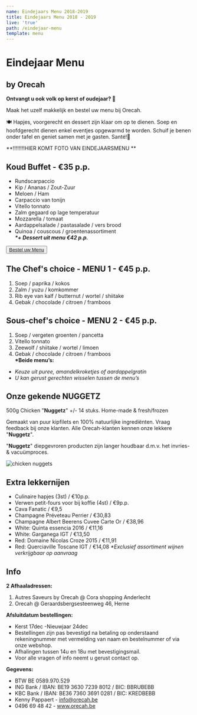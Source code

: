 ```yaml
---
name: Eindejaars Menu 2018-2019
title: Eindejaars Menu 2018 - 2019
live: 'true'
path: /eindejaar-menu
template: menu
---
```

# Eindejaar Menu

## by Orecah

**Ontvangt u ook volk op kerst of oudejaar? 🎉**

Maak het uzelf makkelijk en bestel uw menu bij Orecah. 

🍽️ Hapjes, voorgerecht en dessert zijn klaar om op te dienen. Soep en hoofdgerecht dienen enkel eventjes opgewarmd te worden. Schuif je benen onder tafel en geniet samen met je gasten. Santé!🥂

**!!!!!!!!HIER KOMT FOTO VAN EINDEJAARSMENU **

## Koud Buffet - €35 p.p.

* Rundscarpaccio
* Kip / Ananas / Zout-Zuur
* Meloen / Ham
* Carpaccio van tonijn
* Vitello tonnato
* Zalm gegaard op lage temperatuur
* Mozzarella / tomaat
* Aardappelsalade / pastasalade / vers brood
* Quinoa / couscous / groentenassortiment\
  **_\*+ Dessert uit menu €42 p.p._**

<button class="center"><a href="https://webshop.admisol.be/shop2/company/123476737/shop/5/?xlId=NL">Bestel uw Menu </a></button>

## The Chef's choice - MENU 1 - €45 p.p.

1. Soep / paprika / kokos
2. Zalm / yuzu / komkommer    
3. Rib eye van kalf  / butternut / wortel / shiitake        
4. Gebak / chocolade / citroen / framboos

## Sous-chef's choice - MENU 2 - €45 p.p.

1. Soep / vergeten groenten / pancetta 
2. Vitello tonnato  
3. Zeewolf / shiitake / wortel / limoen 
4. Gebak / chocolade / citroen / framboos  
**\*Beide menu’s:**
* _Keuze uit puree, amandelkroketjes of aardappelgratin_
* _U kan gerust gerechten wisselen tussen de menu’s_

## Onze gekende NUGGETZ

500g Chicken "**Nuggetz**" +/- 14 stuks. Home-made & fresh/frozen

Gemaakt van puur kipfilets en 100% natuurlijke ingrediënten.
 Vraag feedback bij onze klanten. Alle Orecah-klanten kennen onze lekkere "**Nuggetz**".

"**Nuggetz**" diepgevroren producten zijn langer houdbaar d.m.v. het invries- & vacuümproces. 

![chicken nuggets](/assets/img/nuggetz.jpg)

## Extra lekkernijen

* Culinaire hapjes (3st) / €10p.p.
* Verwen petit-fours voor bij koffie (4st) / €9p.p.
* Cava Fanatic / €9,5
* Champagne Préveteau Perrier / €30,83
* Champagne Albert Beerens Cuvee Carte Or / €38,96
* White: Quinta essencia 2016 / €11,16
* White: Garganega IGT / €13,50
* Red: Domaine Nicolas Croze 2015 / €11,91
* Red: Querciaville Toscane IGT / €14,08
_\*Exclusief assortiment wijnen verkrijgbaar op aanvraag_

## Info

**2 Afhaaladressen:**

1. Autres Saveurs by Orecah
   @ Cora shopping Anderlecht
2. Orecah
   @ Geraardsbergsesteenweg 46, Herne

**Afsluitdatum bestellingen:**

* Kerst 17dec -Nieuwjaar 24dec
* Bestellingen zijn pas bevestigd na betaling op onderstaand rekeningnummer met vermelding van naam en bestelnummer of via onze webshop.
* Afhalingen tussen 14u en 18u met bevestigingsmail.
* Voor alle vragen of info neemt u gerust contact op.

**Gegevens:**

* BTW BE 0589.970.529
* ING Bank / IBAN: BE19 3630 7239 8012 /  BIC: BBRUBEBB
* KBC Bank /  IBAN: BE36 7360 3691 0281  / BIC: KREDBEBB
* Kenny Pappaert - info@orecah.be 
* 0496 69 48 42 - www.orecah.be
